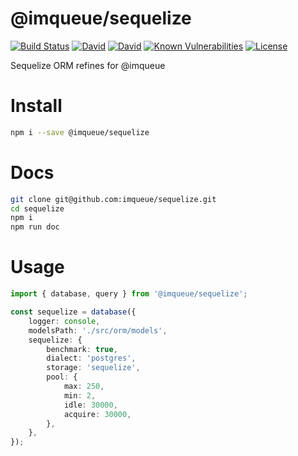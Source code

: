 # @imqueue/sequelize

[![Build Status](https://travis-ci.org/imqueue/sequelize.svg?branch=master)](https://travis-ci.org/imqueue/sequelize)
[![David](https://img.shields.io/david/imqueue/sequelize.svg)](https://david-dm.org/imqueue/sequelize)
[![David](https://img.shields.io/david/dev/imqueue/sequelize.svg)](https://david-dm.org/imqueue/sequelize?type=dev)
[![Known Vulnerabilities](https://snyk.io/test/github/imqueue/sequelize/badge.svg?targetFile=package.json)](https://snyk.io/test/github/imqueue/sequelize?targetFile=package.json)
[![License](https://img.shields.io/badge/license-ISC-blue.svg)](https://rawgit.com/imqueue/sequelize/master/LICENSE)

Sequelize ORM refines for @imqueue

# Install

~~~bash
npm i --save @imqueue/sequelize
~~~

# Docs

~~~bash
git clone git@github.com:imqueue/sequelize.git
cd sequelize
npm i
npm run doc
~~~

# Usage

~~~typescript
import { database, query } from '@imqueue/sequelize';

const sequelize = database({
    logger: console,
    modelsPath: './src/orm/models',
    sequelize: {
        benchmark: true,
        dialect: 'postgres',
        storage: 'sequelize',
        pool: {
            max: 250,
            min: 2,
            idle: 30000,
            acquire: 30000,
        },
    },
});


~~~
